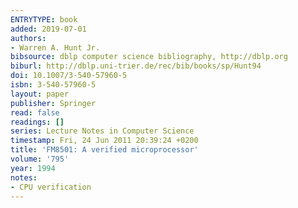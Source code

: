 ```yaml
---
ENTRYTYPE: book
added: 2019-07-01
authors:
- Warren A. Hunt Jr.
bibsource: dblp computer science bibliography, http://dblp.org
biburl: http://dblp.uni-trier.de/rec/bib/books/sp/Hunt94
doi: 10.1007/3-540-57960-5
isbn: 3-540-57960-5
layout: paper
publisher: Springer
read: false
readings: []
series: Lecture Notes in Computer Science
timestamp: Fri, 24 Jun 2011 20:39:24 +0200
title: 'FM8501: A verified microprocessor'
volume: '795'
year: 1994
notes:
- CPU verification
---
```

